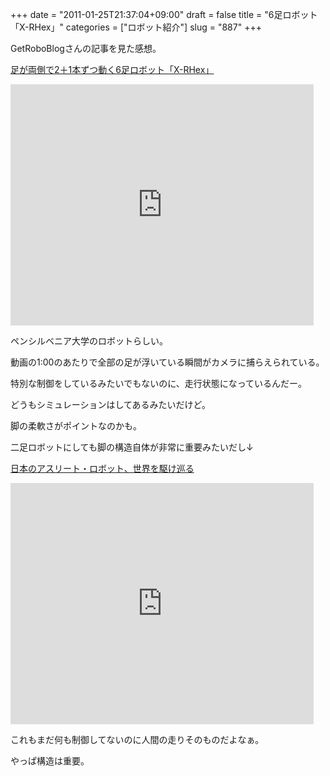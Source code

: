 +++
date = "2011-01-25T21:37:04+09:00"
draft = false
title = "6足ロボット「X-RHex」"
categories = ["ロボット紹介"]
slug = "887"
+++

GetRoboBlogさんの記事を見た感想。

<a href="http://www.getrobo.com/getrobo_blog/2011/01/x-rhex.html">足が両側で2＋1本ずつ動く6足ロボット「X-RHex」</a>

<iframe title="YouTube video player" class="youtube-player" type="text/html" width="485" height="386" src="http://www.youtube.com/embed/VL0aiQAm4RU" frameborder="0" allowFullScreen></iframe>

ペンシルベニア大学のロボットらしい。

動画の1:00のあたりで全部の足が浮いている瞬間がカメラに捕らえられている。

特別な制御をしているみたいでもないのに、走行状態になっているんだー。

どうもシミュレーションはしてあるみたいだけど。

脚の柔軟さがポイントなのかも。

二足ロボットにしても脚の構造自体が非常に重要みたいだし↓

<a href="http://www.getrobo.com/getrobo_blog/2010/12/athlete-robot.html">日本のアスリート・ロボット、世界を駆け巡る</a>

<iframe title="YouTube video player" class="youtube-player" type="text/html" width="485" height="386" src="http://www.youtube.com/embed/bXqUjiNw8fo" frameborder="0" allowFullScreen></iframe>

これもまだ何も制御してないのに人間の走りそのものだよなぁ。

やっぱ構造は重要。

